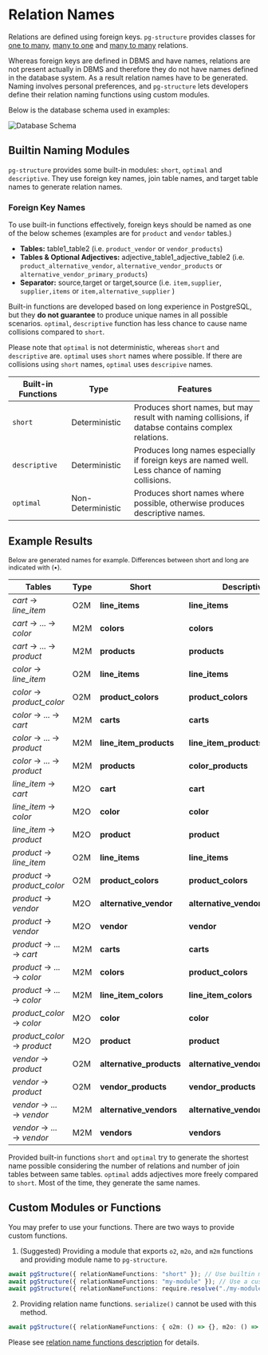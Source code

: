 # Relation Names

Relations are defined using foreign keys. `pg-structure` provides classes for [one to many](/nav.02.api/classes/o2mrelation), [many to one](/nav.02.api/classes/m2orelation) and [many to many](/nav.02.api/classes/m2mrelation) relations.

Whereas foreign keys are defined in DBMS and have names, relations are not present actually in DBMS and therefore they do not have names defined in the database system. As a result relation names have to be generated. Naming involves personal preferences, and `pg-structure` lets developers define their relation naming functions using custom modules.

<span id="exampleSchema"></span>Below is the database schema used in examples:

![Database Schema](/images/relation_names_schema.svg)

## Builtin Naming Modules

`pg-structure` provides some built-in modules: `short`, `optimal` and `descriptive`. They use foreign key names, join table names, and target table names to generate relation names.

### Foreign Key Names

To use built-in functions effectively, foreign keys should be named as one of the below schemes (examples are for `product` and `vendor` tables.)

- **Tables:** table1_table2 (i.e. `product_vendor` or `vendor_products`)
- **Tables & Optional Adjectives:** adjective_table1_adjective_table2 (i.e. `product_alternative_vendor`, `alternative_vendor_products` or `alternative_vendor_primary_products`)
- **Separator:** source,target or target,source (i.e. `item,supplier`, `supplier,items` or `item,alternative_supplier` )

Built-in functions are developed based on long experience in PostgreSQL, but they **do not guarantee** to produce unique names in all possible scenarios. `optimal`, `descriptive` function has less chance to cause name collisions compared to `short`.

Please note that `optimal` is not deterministic, whereas `short` and `descriptive` are. `optimal` uses `short` names where possible. If there are collisions using `short` names, `optimal` uses `descripive` names.

| Built-in Functions | Type              | Features                                                                                            |
| ------------------ | ----------------- | --------------------------------------------------------------------------------------------------- |
| `short`            | Deterministic     | Produces short names, but may result with naming collisions, if databse contains complex relations. |
| `descriptive`      | Deterministic     | Produces long names especially if foreign keys are named well. Less chance of naming collisions.    |
| `optimal`          | Non-Deterministic | Produces short names where possible, otherwise produces descriptive names.                          |

## Example Results

<div style="font-size:0.90em">

Below are generated names for example. Differences between short and long are indicated with (•).

| Tables                      | Type | Short                    | Descriptive                     |     |
| --------------------------- | ---- | ------------------------ | ------------------------------- | --- |
| _cart_ → _line_item_        | O2M  | **line_items**           | **line_items**                  |     |
| _cart_ → ... → _color_      | M2M  | **colors**               | **colors**                      |     |
| _cart_ → ... → _product_    | M2M  | **products**             | **products**                    |     |
| _color_ → _line_item_       | O2M  | **line_items**           | **line_items**                  |     |
| _color_ → _product_color_   | O2M  | **product_colors**       | **product_colors**              |     |
| _color_ → ... → _cart_      | M2M  | **carts**                | **carts**                       |     |
| _color_ → ... → _product_   | M2M  | **line_item_products**   | **line_item_products**          |     |
| _color_ → ... → _product_   | M2M  | **products**             | **color_products**              | •   |
| _line_item_ → _cart_        | M2O  | **cart**                 | **cart**                        |     |
| _line_item_ → _color_       | M2O  | **color**                | **color**                       |     |
| _line_item_ → _product_     | M2O  | **product**              | **product**                     |     |
| _product_ → _line_item_     | O2M  | **line_items**           | **line_items**                  |     |
| _product_ → _product_color_ | O2M  | **product_colors**       | **product_colors**              |     |
| _product_ → _vendor_        | M2O  | **alternative_vendor**   | **alternative_vendor**          |     |
| _product_ → _vendor_        | M2O  | **vendor**               | **vendor**                      |     |
| _product_ → ... → _cart_    | M2M  | **carts**                | **carts**                       |     |
| _product_ → ... → _color_   | M2M  | **colors**               | **product_colors**              | •   |
| _product_ → ... → _color_   | M2M  | **line_item_colors**     | **line_item_colors**            |     |
| _product_color_ → _color_   | M2O  | **color**                | **color**                       |     |
| _product_color_ → _product_ | M2O  | **product**              | **product**                     |     |
| _vendor_ → _product_        | O2M  | **alternative_products** | **alternative_vendor_products** | •   |
| _vendor_ → _product_        | O2M  | **vendor_products**      | **vendor_products**             |     |
| _vendor_ → ... → _vendor_   | M2M  | **alternative_vendors**  | **alternative_vendors**         |     |
| _vendor_ → ... → _vendor_   | M2M  | **vendors**              | **vendors**                     |     |

</div>

Provided built-in functions `short` and `optimal` try to generate the shortest name possible considering the number of relations and number of join tables between same tables. `optimal` adds adjectives more freely compared to `short`. Most of the time, they generate the same names.

## Custom Modules or Functions

You may prefer to use your functions. There are two ways to provide custom functions.

1. (Suggested) Providing a module that exports `o2`, `m2o`, and `m2m` functions and providing module name to `pg-structure`.

```ts
await pgStructure({ relationNameFunctions: "short" }); // Use builtin module.
await pgStructure({ relationNameFunctions: "my-module" }); // Use a custom module from installed npm packages.
await pgStructure({ relationNameFunctions: require.resolve("./my-module") }); // Use a custom module from source code.
```

2. Providing relation name functions. `serialize()` cannot be used with this method.

```ts
await pgStructure({ relationNameFunctions: { o2m: () => {}, m2o: () => {}, m2m: () => {} } });
```

Please see [relation name functions description](/nav.02.api/#relationnamefunctions) for details.
